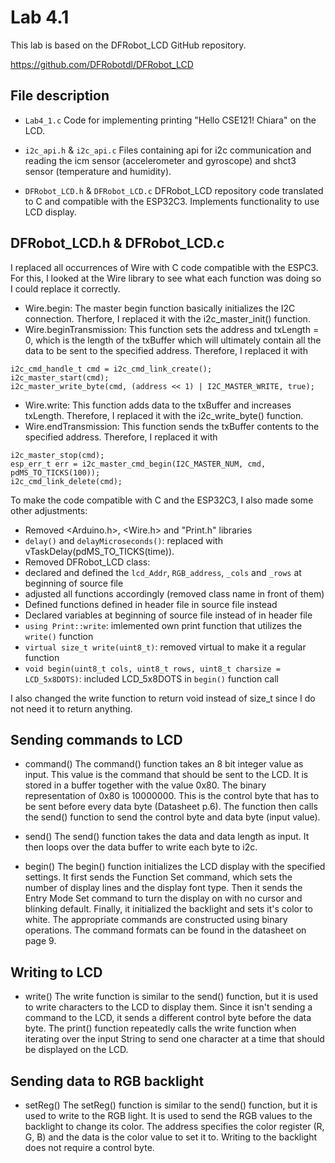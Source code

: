 # Lab 4.1

This lab is based on the DFRobot_LCD GitHub repository.

https://github.com/DFRobotdl/DFRobot_LCD

## File description

* `Lab4_1.c`
Code for implementing printing "Hello CSE121! Chiara" on the LCD.

* `i2c_api.h` & `i2c_api.c`
Files containing api for i2c communication and reading the icm sensor (accelerometer and gyroscope) and shct3 sensor (temperature and humidity).

* `DFRobot_LCD.h` & `DFRobot_LCD.c`
DFRobot_LCD repository code translated to C and compatible with the ESP32C3. Implements functionality to use LCD display.

## DFRobot_LCD.h & DFRobot_LCD.c

I replaced all occurrences of Wire with C code compatible with the ESPC3. For this, I looked at the Wire library to see what each function was doing so I could replace it correctly.

* Wire.begin: The master begin function basically initializes the I2C connection. Therfore, I replaced it with the i2c_master_init() function.
* Wire.beginTransmission: This function sets the address and txLength = 0, which is the length of the txBuffer which will ultimately contain all the data to be sent to the specified address. Therefore, I replaced it with 
```
i2c_cmd_handle_t cmd = i2c_cmd_link_create();
i2c_master_start(cmd);
i2c_master_write_byte(cmd, (address << 1) | I2C_MASTER_WRITE, true);
```
* Wire.write: This function adds data to the txBuffer and increases txLength. Therefore, I replaced it with the i2c_write_byte() function.
* Wire.endTransmission: This function sends the txBuffer contents to the specified address. Therefore, I replaced it with
```
i2c_master_stop(cmd);
esp_err_t err = i2c_master_cmd_begin(I2C_MASTER_NUM, cmd, pdMS_TO_TICKS(100));
i2c_cmd_link_delete(cmd);
```

To make the code compatible with C and the ESP32C3, I also made some other adjustments:

* Removed <Arduino.h>, <Wire.h> and "Print.h" libraries
* `delay()` and `delayMicroseconds()`: replaced with vTaskDelay(pdMS_TO_TICKS(time)).
* Removed DFRobot_LCD class: 
*   declared and defined the `lcd_Addr`, `RGB_address`, `_cols` and `_rows` at beginning of source file
*   adjusted all functions accordingly (removed class name in front of them)
* Defined functions defined in header file in source file instead
* Declared variables at beginning of source file instead of in header file
* `using Print::write`: imlemented own print function that utilizes the `write()` function
* `virtual size_t write(uint8_t)`: removed virtual to make it a regular function
* `void begin(uint8_t cols, uint8_t rows, uint8_t charsize = LCD_5x8DOTS)`: included LCD_5x8DOTS in `begin()` function call

I also changed the write function to return void instead of size_t since I do not need it to return anything.

## Sending commands to LCD

* command()
The command() function takes an 8 bit integer value as input. This value is the command that should be sent to the LCD. It is stored in a buffer together with the value 0x80. The binary representation of 0x80 is 10000000. This is the control byte that has to be sent before every data byte (Datasheet p.6). The function then calls the send() function to send the control byte and data byte (input value).

* send()
The send() function takes the data and data length as input. It then loops over the data buffer to write each byte to i2c.

* begin()
The begin() function initializes the LCD display with the specified settings. It first sends the Function Set command, which sets the number of display lines and the display font type. Then it sends the Entry Mode Set command to turn the display on with no cursor and blinking default. Finally, it initialized the backlight and sets it's color to white. The appropriate commands are constructed using binary operations. The command formats can be found in the datasheet on page 9.

## Writing to LCD

* write()
The write function is similar to the send() function, but it is used to write characters to the LCD to display them. Since it isn't sending a command to the LCD, it sends a different control byte before the data byte. The print() function repeatedly calls the write function when iterating over the input String to send one character at a time that should be displayed on the LCD.

## Sending data to RGB backlight

* setReg()
The setReg() function is similar to the send() function, but it is used to write to the RGB light. It is used to send the RGB values to the backlight to change its color. The address specifies the color register (R, G, B) and the data is the color value to set it to. Writing to the backlight does not require a control byte.
